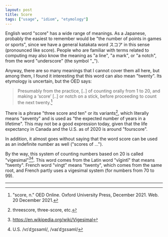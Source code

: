 ```yaml
---
layout: post
title: Score
tags: ["usage", "idiom", "etymology"]
---
```


English word "score" has a wide range of meanings.
As a Japanese, probably the easiest to remember would be "the number of points in games or sports", since we have a general katakata word スコア in this sense (pronounced like score).
People who are familiar with terms related to computing may also know the meaning as "a line", "a mark", or "a notch", from the word "underscore" (the symbol "_").

Anyway, there are so many meanings that I cannot cover them all here, but among them, I found it interesting that this word can also mean "twenty".
Its etymology is uncertain, but the OED says:

> Presumably from the practice, [..] of counting orally from 1 to 20, and making a ‘score’ [..] or notch on a stick, before proceeding to count the next twenty.[^oed-score]

There is a phrase "three score and ten" or its variants[^threescore-variants], which literally means "seventy" and is used as "the expected number of years in a lifetime".
This may not be a good expression today, given that the life expectancy in Canada and the U.S. as of 2020 is around "fourscore".

In addition, it almost goes without saying that the word score can be used as an indefinite number as well ("scores of ...").

By the way, this system of counting numbers based on 20 is called "vigesimal"[^wiki-vigesimal][^vigesimal-pron].
This word comes from the Latin word "vīgintī" that means "twenty".
French word "vingt" means "twenty", which comes from the same root, and French partly uses a vigesimal system (for numbers from 70 to 99).

---

[^oed-score]: "score, n." OED Online. Oxford University Press, December 2021. Web. 20 December 2021.
[^threescore-variants]: threescore, three-score, etc.
[^wiki-vigesimal]: <https://en.wikipedia.org/wiki/Vigesimal>
[^vigesimal-pron]: U.S. /vɪˈdʒɛsəml/, /vaɪˈdʒɛsəml/
